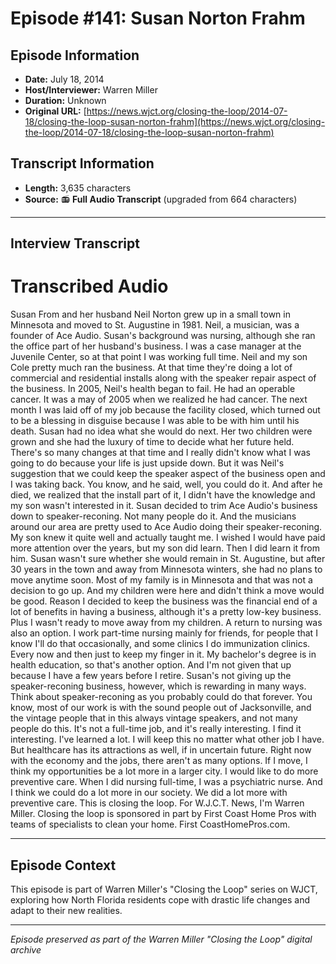 # Episode #141: Susan Norton Frahm



## Episode Information

- **Date:** July 18, 2014
- **Host/Interviewer:** Warren Miller
- **Duration:** Unknown
- **Original URL:** [https://news.wjct.org/closing-the-loop/2014-07-18/closing-the-loop-susan-norton-frahm](https://news.wjct.org/closing-the-loop/2014-07-18/closing-the-loop-susan-norton-frahm)

## Transcript Information

- **Length:** 3,635 characters
- **Source:** 📻 **Full Audio Transcript** (upgraded from 664 characters)

---

## Interview Transcript

# Transcribed Audio
Susan From and her husband Neil Norton grew up in a small town in Minnesota and moved to St. Augustine in 1981. Neil, a musician, was a founder of Ace Audio. Susan's background was nursing, although she ran the office part of her husband's business. I was a case manager at the Juvenile Center, so at that point I was working full time. Neil and my son Cole pretty much ran the business. At that time they're doing a lot of commercial and residential installs along with the speaker repair aspect of the business. In 2005, Neil's health began to fail. He had an operable cancer. It was a may of 2005 when we realized he had cancer. The next month I was laid off of my job because the facility closed, which turned out to be a blessing in disguise because I was able to be with him until his death. Susan had no idea what she would do next. Her two children were grown and she had the luxury of time to decide what her future held. There's so many changes at that time and I really didn't know what I was going to do because your life is just upside down. But it was Neil's suggestion that we could keep the speaker aspect of the business open and I was taking back. You know, and he said, well, you could do it. And after he died, we realized that the install part of it, I didn't have the knowledge and my son wasn't interested in it. Susan decided to trim Ace Audio's business down to speaker-reconing. Not many people do it. And the musicians around our area are pretty used to Ace Audio doing their speaker-reconing. My son knew it quite well and actually taught me. I wished I would have paid more attention over the years, but my son did learn. Then I did learn it from him. Susan wasn't sure whether she would remain in St. Augustine, but after 30 years in the town and away from Minnesota winters, she had no plans to move anytime soon. Most of my family is in Minnesota and that was not a decision to go up. And my children were here and didn't think a move would be good. Reason I decided to keep the business was the financial end of a lot of benefits in having a business, although it's a pretty low-key business. Plus I wasn't ready to move away from my children. A return to nursing was also an option. I work part-time nursing mainly for friends, for people that I know I'll do that occasionally, and some clinics I do immunization clinics. Every now and then just to keep my finger in it. My bachelor's degree is in health education, so that's another option. And I'm not given that up because I have a few years before I retire. Susan's not giving up the speaker-reconing business, however, which is rewarding in many ways. Think about speaker-reconing as you probably could do that forever. You know, most of our work is with the sound people out of Jacksonville, and the vintage people that in this always vintage speakers, and not many people do this. It's not a full-time job, and it's really interesting. I find it interesting. I've learned a lot. I will keep this no matter what other job I have. But healthcare has its attractions as well, if in uncertain future. Right now with the economy and the jobs, there aren't as many options. If I move, I think my opportunities be a lot more in a larger city. I would like to do more preventive care. When I did nursing full-time, I was a psychiatric nurse. And I think we could do a lot more in our society. We did a lot more with preventive care. This is closing the loop. For W.J.C.T. News, I'm Warren Miller. Closing the loop is sponsored in part by First Coast Home Pros with teams of specialists to clean your home. First CoastHomePros.com.

---

## Episode Context

This episode is part of Warren Miller's "Closing the Loop" series on WJCT, exploring how North Florida residents cope with drastic life changes and adapt to their new realities.



---

*Episode preserved as part of the Warren Miller "Closing the Loop" digital archive*
